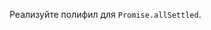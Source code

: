 ﻿---
related:
  - js/promise
  - js/promise-allsettled
---

Реализуйте полифил для `Promise.allSettled`.
